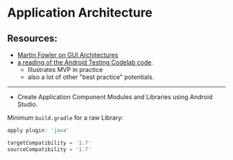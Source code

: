 
# Application Architecture

## Resources:

* [Martin Fowler on GUI Architectures](http://www.martinfowler.com/eaaDev/uiArchs.html)
* [a reading of the Android Testing Codelab code](./reading--android-codelab.md).
  * Illustrates MVP in practice
  - also a lot of other "best practice" potentials.

----

* Create Application Component Modules and Libraries using Android Studio.

Minimum `build.gradle` for a raw Library:

```groovy
apply plugin: 'java'

targetCompatibility = '1.7'
sourceCompatibility = '1.7'
```

